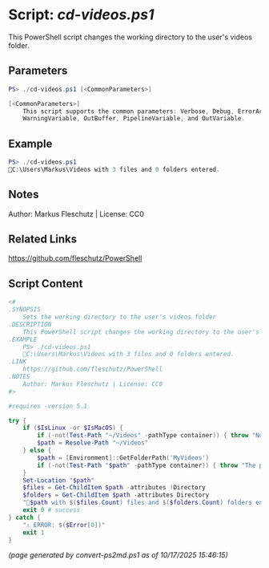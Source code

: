Script: *cd-videos.ps1*
========================

This PowerShell script changes the working directory to the user's videos folder.

Parameters
----------
```powershell
PS> ./cd-videos.ps1 [<CommonParameters>]

[<CommonParameters>]
    This script supports the common parameters: Verbose, Debug, ErrorAction, ErrorVariable, WarningAction, 
    WarningVariable, OutBuffer, PipelineVariable, and OutVariable.
```

Example
-------
```powershell
PS> ./cd-videos.ps1
📂C:\Users\Markus\Videos with 3 files and 0 folders entered.

```

Notes
-----
Author: Markus Fleschutz | License: CC0

Related Links
-------------
https://github.com/fleschutz/PowerShell

Script Content
--------------
```powershell
<#
.SYNOPSIS
	Sets the working directory to the user's videos folder
.DESCRIPTION
	This PowerShell script changes the working directory to the user's videos folder.
.EXAMPLE
	PS> ./cd-videos.ps1
	📂C:\Users\Markus\Videos with 3 files and 0 folders entered.
.LINK
	https://github.com/fleschutz/PowerShell
.NOTES
	Author: Markus Fleschutz | License: CC0
#>

#requires -version 5.1

try {
	if ($IsLinux -or $IsMacOS) {
		if (-not(Test-Path "~/Videos" -pathType container)) { throw "No 'Videos' folder in your home directory (yet)" }
		$path = Resolve-Path "~/Videos"
	} else { 
		$path = [Environment]::GetFolderPath('MyVideos')
		if (-not(Test-Path "$path" -pathType container)) { throw "The path to video folder '$path' doesn't exist (yet)" }
	}
	Set-Location "$path"
	$files = Get-ChildItem $path -attributes !Directory
	$folders = Get-ChildItem $path -attributes Directory
	"📂$path with $($files.Count) files and $($folders.Count) folders entered."
	exit 0 # success
} catch {
	"⚠️ ERROR: $($Error[0])"
	exit 1
}
```

*(page generated by convert-ps2md.ps1 as of 10/17/2025 15:46:15)*
